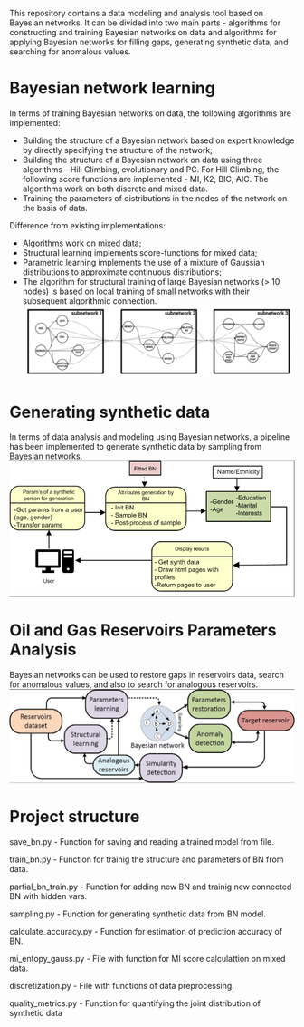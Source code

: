 
This repository contains a data modeling and analysis tool based on Bayesian networks. It can be divided into two main parts - algorithms for constructing and training Bayesian networks on data and algorithms for applying Bayesian networks for filling gaps, generating synthetic data, and searching for anomalous values.

Bayesian network learning
=========================
In terms of training Bayesian networks on data, the following algorithms are implemented:
- Building the structure of a Bayesian network based on expert knowledge by directly specifying the structure of the network;
- Building the structure of a Bayesian network on data using three algorithms - Hill Climbing, evolutionary and PC. For Hill Climbing, the following score functions are implemented - MI, K2, BIC, AIC. The algorithms work on both discrete and mixed data.
- Training the parameters of distributions in the nodes of the network on the basis of data.

Difference from existing implementations:
- Algorithms work on mixed data;
- Structural learning implements score-functions for mixed data;
- Parametric learning implements the use of a mixture of Gaussian distributions to approximate continuous distributions;
- The algorithm for structural training of large Bayesian networks (> 10 nodes) is based on local training of small networks with their subsequent algorithmic connection.
![title](img/BN_gif.gif)

Generating synthetic data
=========================
In terms of data analysis and modeling using Bayesian networks, a pipeline has been implemented to generate synthetic data by sampling from Bayesian networks.
![title](img/synth_gen.png)

Oil and Gas Reservoirs Parameters Analysis
==========================================
Bayesian networks can be used to restore gaps in reservoirs data, search for anomalous values, and also to search for analogous reservoirs.
![title](img/concept.png)

Project structure
=================

save_bn.py - Function for saving and reading a trained model from file.  

train_bn.py - Function for trainig the structure and parameters of BN from data.  

partial_bn_train.py - Function for adding new BN and trainig new connected BN with hidden vars.  

sampling.py - Function for generating synthetic data from BN model.  

calculate_accuracy.py - Function for estimation of prediction accuracy of BN.

mi_entopy_gauss.py - File with function for MI score calculattion on mixed data.

discretization.py - File with functions of data preprocessing.

quality_metrics.py - Function for quantifying the joint distribution of synthetic data








